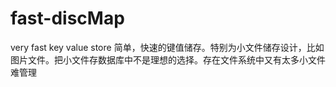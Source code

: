 # fast-discMap
very fast key value store 简单，快速的键值储存。特别为小文件储存设计，比如图片文件。把小文件存数据库中不是理想的选择。存在文件系统中又有太多小文件难管理
